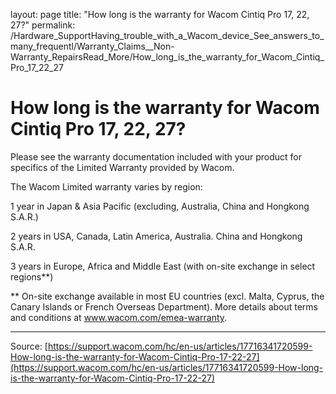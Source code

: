 layout: page
title: "How long is the warranty for Wacom Cintiq Pro 17, 22, 27?"
permalink: /Hardware_SupportHaving_trouble_with_a_Wacom_device_See_answers_to_many_frequentl/Warranty_Claims__Non-Warranty_RepairsRead_More/How_long_is_the_warranty_for_Wacom_Cintiq_Pro_17_22_27

# How long is the warranty for Wacom Cintiq Pro 17, 22, 27?

Please see the warranty documentation included with your product for specifics of the Limited Warranty provided by Wacom.


The Wacom Limited warranty varies by region:


1 year in Japan & Asia Pacific (excluding, Australia, China and Hongkong S.A.R.)


2 years in USA, Canada, Latin America, Australia. China and Hongkong S.A.R.


3 years in Europe, Africa and Middle East (with on-site exchange in select regions**)


** On-site exchange available in most EU countries (excl. Malta, Cyprus, the Canary Islands or French Overseas Department). More details about terms and conditions at www.wacom.com/emea-warranty.

---
Source: [https://support.wacom.com/hc/en-us/articles/17716341720599-How-long-is-the-warranty-for-Wacom-Cintiq-Pro-17-22-27](https://support.wacom.com/hc/en-us/articles/17716341720599-How-long-is-the-warranty-for-Wacom-Cintiq-Pro-17-22-27)
